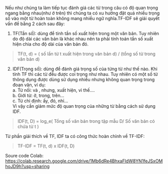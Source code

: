 Nếu như chúng ta làm tiếp tục đánh giá các từ trong câu có độ quan trọng ngang bằng nhau(như ở trên) thì chúng ta có xu hướng đặt quá nhiều trọng số vào một từ hoàn toàn không mang nhiều ngữ nghĩa.TF-IDF sẽ giải quyết vấn đề bằng 2 cách sau đây:  

1.	TF(Tần số): dùng để tính tần số xuất hiện trong một văn bản. Tuy nhiên do độ dài các văn bản là khác nhau nên ta phải tính toán tần số xuất hiện chia cho độ dài của văn bản đó.  
> TF(t, d) = ( số lần từ t xuất hiện trong văn bản d) / (tổng số từ trong văn bản d)

2.	IDF(Trọng số): dùng để đánh giá trọng số của từng từ như thế nào. Khi tính TF thì các từ đều được coi trọng như nhau. Tuy nhiên có một số từ thông dụng được dùng sử dụng nhiều nhưng không quan trọng trong đoạn văn, ví dụ:  
a.	Từ nối: và , nhưng, xuất hiện, vì thế….  
b.	Giới từ: ở, trong, trên…  
c.	Từ chỉ định: ấy, đó, nhỉ…  
Vì vậy cần giảm mức độ quan trọng của những từ bằng cách sử dụng IDF.  
> IDF(t, D) = log_e( Tổng số văn bản trong tập mẫu D/ Số văn bản có chứa từ t )  

Từ phần giải thích về TF, IDF ta có công thức hoàn chỉnh về TF-IDF:
> TF-IDF = TF(t, d) x IDF(t, D)

Soure code Colab: https://colab.research.google.com/drive/1Mb6dRe4BhxaFldW8YN1feJSxOMhoJD9h?usp=sharing
